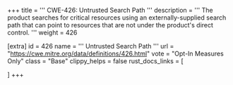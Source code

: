 +++
title = '''
CWE-426: Untrusted Search Path
'''
description	= '''
The product searches for critical resources using an externally-supplied search path that can point to resources that are not under the product's direct control.
'''
weight = 426

[extra]
id = 426
name = '''
Untrusted Search Path
'''
url = "https://cwe.mitre.org/data/definitions/426.html"
vote = "Opt-In Measures Only"
class = "Base"
clippy_helps = false
rust_docs_links = [
	
]
+++
